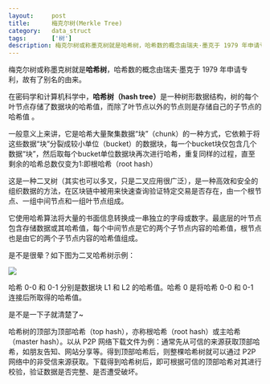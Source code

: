 ```yaml
---
layout:     post
title:      梅克尔树(Merkle Tree)
category:   data_struct
tags:       ['树']
description: 梅克尔树或称墨克树就是哈希树，哈希数的概念由瑞夫·墨克于 1979 年申请专利，故有了别名的由来。在密码学和计算机科学中，哈希树（hash tree）是一种树形数据结构，树的每个叶节点存储了数据块的哈希值，而除了叶节点以外的节点则是存储自己的子节点的哈希值 
---
```


<div>
<p>梅克尔树或称墨克树就是<strong>哈希树</strong>，哈希数的概念由瑞夫·墨克于 1979 年申请专利，故有了别名的由来。</p>
<p>在密码学和计算机科学中，<strong>哈希树（hash tree）</strong>是一种树形数据结构，树的每个叶节点存储了数据块的哈希值，而除了叶节点以外的节点则是存储自己的子节点的哈希值 。</p>

<p>一般意义上来讲，它是哈希大量聚集数据“块”（chunk）的一种方式，它依赖于将这些数据“块”分裂成较小单位（bucket）的数据块，每一个bucket块仅包含几个数据“块”，然后取每个bucket单位数据块再次进行哈希，重复同样的过程，直至剩余的哈希总数仅变为1:即根哈希（root hash）</p>

<p>这是一种二叉树（其实也可以多叉，只是二叉应用很广泛），是一种高效和安全的组织数据的方法，在区块链中被用来快速查询验证特定交易是否存在，由一个根节点、一组中间节点和一组叶节点组成。</p>

<p>它使用哈希算法将大量的书面信息转换成一串独立的字母或数字。最底层的叶节点包含存储数据或其哈希值，每个中间节点是它的两个子节点内容的哈希值，根节点也是由它的两个子节点内容的哈希值组成。</p>

<p>是不是很晕？如下图为二叉哈希树示例：</p>

<img src="https://zhangqi.life/images/数据结构/2020-02-18-2.png" />

<p>哈希 0-0 和 0-1 分别是数据块 L1 和 L2 的哈希值。哈希 0 是将哈希 0-0 和 0-1 连接后所取得的哈希值。</p>

<p>是不是一下子就清楚了~</p>

<p>哈希树的顶部为顶部哈希（top hash），亦称根哈希（root hash）或主哈希（master hash）。以从 P2P 网络下载文件为例：通常先从可信的来源获取顶部哈希，如朋友告知、网站分享等。得到顶部哈希后，则整棵哈希树就可以通过 P2P 网络中的非受信来源获取。下载得到哈希树后，即可根据可信的顶部哈希对其进行校验，验证数据是否完整、是否遭受破坏。
</p>
</div>